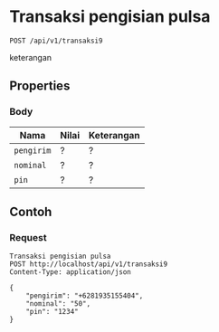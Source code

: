 # Transaksi pengisian pulsa
```http
POST /api/v1/transaksi9
```
keterangan
## Properties
### Body
Nama  | Nilai | Keterangan
--- | --- | ---
<code>pengirim</code> | ? | ?
<code>nominal</code> | ? | ?
<code>pin</code> | ? | ?

## Contoh

### Request
```http
Transaksi pengisian pulsa
POST http://localhost/api/v1/transaksi9
Content-Type: application/json

{
    "pengirim": "+6281935155404",
    "nominal": "50",
    "pin": "1234"
}
```
